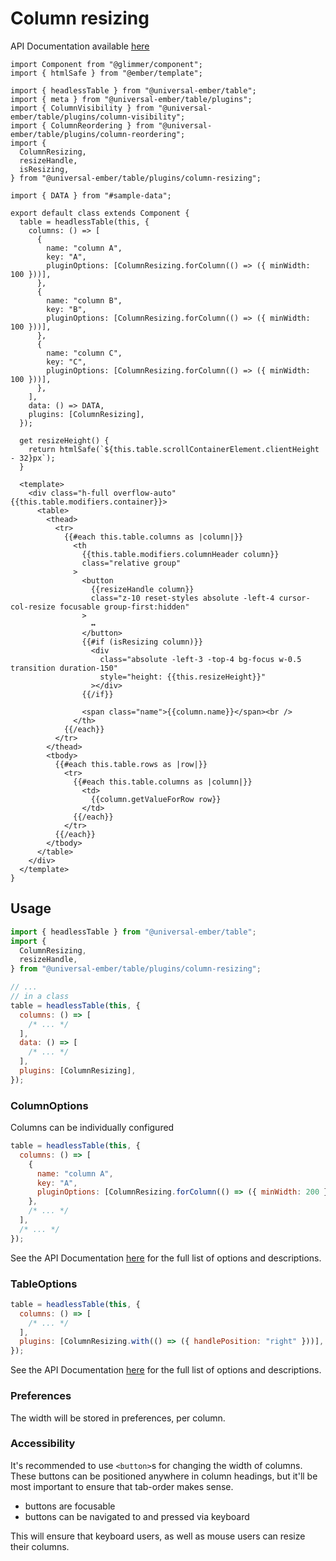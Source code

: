 # Column resizing

API Documentation available [here][api-docs]

[api-docs]: /api/modules/plugins_column-resizing

<div class="featured-demo" data-demo-fit data-demo-tight>

```gjs live preview no-shadow
import Component from "@glimmer/component";
import { htmlSafe } from "@ember/template";

import { headlessTable } from "@universal-ember/table";
import { meta } from "@universal-ember/table/plugins";
import { ColumnVisibility } from "@universal-ember/table/plugins/column-visibility";
import { ColumnReordering } from "@universal-ember/table/plugins/column-reordering";
import {
  ColumnResizing,
  resizeHandle,
  isResizing,
} from "@universal-ember/table/plugins/column-resizing";

import { DATA } from "#sample-data";

export default class extends Component {
  table = headlessTable(this, {
    columns: () => [
      {
        name: "column A",
        key: "A",
        pluginOptions: [ColumnResizing.forColumn(() => ({ minWidth: 100 }))],
      },
      {
        name: "column B",
        key: "B",
        pluginOptions: [ColumnResizing.forColumn(() => ({ minWidth: 100 }))],
      },
      {
        name: "column C",
        key: "C",
        pluginOptions: [ColumnResizing.forColumn(() => ({ minWidth: 100 }))],
      },
    ],
    data: () => DATA,
    plugins: [ColumnResizing],
  });

  get resizeHeight() {
    return htmlSafe(`${this.table.scrollContainerElement.clientHeight - 32}px`);
  }

  <template>
    <div class="h-full overflow-auto" {{this.table.modifiers.container}}>
      <table>
        <thead>
          <tr>
            {{#each this.table.columns as |column|}}
              <th
                {{this.table.modifiers.columnHeader column}}
                class="relative group"
              >
                <button
                  {{resizeHandle column}}
                  class="z-10 reset-styles absolute -left-4 cursor-col-resize focusable group-first:hidden"
                >
                  ↔
                </button>
                {{#if (isResizing column)}}
                  <div
                    class="absolute -left-3 -top-4 bg-focus w-0.5 transition duration-150"
                    style="height: {{this.resizeHeight}}"
                  ></div>
                {{/if}}

                <span class="name">{{column.name}}</span><br />
              </th>
            {{/each}}
          </tr>
        </thead>
        <tbody>
          {{#each this.table.rows as |row|}}
            <tr>
              {{#each this.table.columns as |column|}}
                <td>
                  {{column.getValueForRow row}}
                </td>
              {{/each}}
            </tr>
          {{/each}}
        </tbody>
      </table>
    </div>
  </template>
}
```

</div>

## Usage

```js
import { headlessTable } from "@universal-ember/table";
import {
  ColumnResizing,
  resizeHandle,
} from "@universal-ember/table/plugins/column-resizing";

// ...
// in a class
table = headlessTable(this, {
  columns: () => [
    /* ... */
  ],
  data: () => [
    /* ... */
  ],
  plugins: [ColumnResizing],
});
```

### ColumnOptions

Columns can be individually configured

```js
table = headlessTable(this, {
  columns: () => [
    {
      name: "column A",
      key: "A",
      pluginOptions: [ColumnResizing.forColumn(() => ({ minWidth: 200 }))],
    },
    /* ... */
  ],
  /* ... */
});
```

See the API Documentation [here][api-docs] for the full list of options and descriptions.

### TableOptions

```js
table = headlessTable(this, {
  columns: () => [
    /* ... */
  ],
  plugins: [ColumnResizing.with(() => ({ handlePosition: "right" }))],
});
```

See the API Documentation [here][api-docs] for the full list of options and descriptions.

### Preferences

The width will be stored in preferences, per column.

### Accessibility

It's recommended to use `<button>`s for changing the width of columns.
These buttons can be positioned anywhere in column headings,
but it'll be most important to ensure that tab-order makes sense.

- buttons are focusable
- buttons can be navigated to and pressed via keyboard

This will ensure that keyboard users, as well as mouse users can resize their columns.

